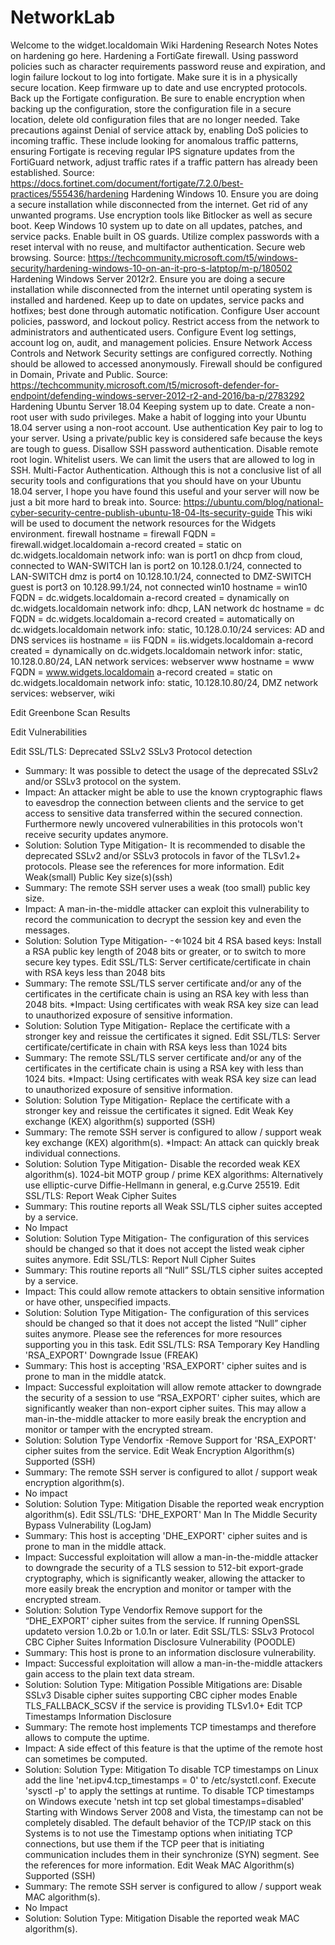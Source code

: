 # NetworkLab
Welcome to the widget.localdomain Wiki
Hardening Research Notes
Notes on hardening go here.
Hardening a FortiGate firewall.
Using password policies such as character requirements password reuse and expiration, and login failure lockout to log into fortigate. Make sure it is in a physically secure location. Keep firmware up to date and use encrypted protocols. Back up the Fortigate configuration. Be sure to enable encryption when backing up the configuration, store the configuration file in a secure location, delete old configuration files that are no longer needed. Take precautions against Denial of service attack by, enabling DoS policies to incoming traffic. These include looking for anomalous traffic patterns, ensuring Fortigate is receving regular IPS signature updates from the FortiGuard network, adjust traffic rates if a traffic pattern has already been established.
Source: https://docs.fortinet.com/document/fortigate/7.2.0/best-practices/555436/hardening
Hardening Windows 10.
Ensure you are doing a secure installation while disconnected from the internet. Get rid of any unwanted programs. Use encryption tools like Bitlocker as well as secure boot. Keep Windows 10 system up to date on all updates, patches, and service packs. Enable built in OS guards. Utilize complex passwords with a reset interval with no reuse, and multifactor authentication. Secure web browsing.
Source: https://techcommunity.microsoft.com/t5/windows-security/hardening-windows-10-on-an-it-pro-s-latptop/m-p/180502
Hardening Windows Server 2012r2.
Ensure you are doing a secure installation while disconnected from the internet until operating system is installed and hardened. Keep up to date on updates, service packs and hotfixes; best done through automatic notification. Configure User account policies, password, and lockout policy. Restrict access from the network to administrators and authenticated users. Configure Event log settings, account log on, audit, and management policies. Ensure Network Access Controls and Network Security settings are configured correctly. Nothing should be allowed to accessed anonymously. Firewall should be configured in Domain, Private and Public.
Source: https://techcommunity.microsoft.com/t5/microsoft-defender-for-endpoint/defending-windows-server-2012-r2-and-2016/ba-p/2783292
Hardening Ubuntu Server 18.04
Keeping system up to date. Create a non-root user with sudo privileges. Make a habit of logging into your Ubuntu 18.04 server using a non-root account. Use authentication Key pair to log to your server. Using a private/public key is considered safe because the keys are tough to guess. Disallow SSH password authentication. Disable remote root login. Whitelist users. We can limit the users that are allowed to log in SSH. Multi-Factor Authentication. Although this is not a conclusive list of all security tools and configurations that you should have on your Ubuntu 18.04 server, I hope you have found this useful and your server will now be just a bit more hard to break into.
Source: https://ubuntu.com/blog/national-cyber-security-centre-publish-ubuntu-18-04-lts-security-guide
This wiki will be used to document the network resources for the Widgets environment.
firewall
  hostname = firewall
  FQDN = firewall.widget.localdomain 
  a-record created = static on dc.widgets.localdomain
  network info:
    wan is port1 on dhcp from cloud, connected to WAN-SWITCH
    lan is port2 on 10.128.0.1/24, connected to LAN-SWITCH
    dmz is port4 on 10.128.10.1/24, connected to DMZ-SWITCH
    guest is port3 on 10.128.99.1/24, not connected
win10
  hostname = win10
  FQDN = dc.widgets.localdomain
  a-record created = dynamically on dc.widgets.localdomain
  network info: dhcp, LAN network
dc
  hostname = dc
  FQDN = dc.widgets.localdomain
  a-record created = automatically on dc.widgets.localdomain
  network info: static, 10.128.0.10/24
  services: AD and DNS services
iis
  hostname = iis
  FQDN = iis.widgets.localdomain
  a-record created = dynamically on dc.widgets.localdomain
  network infor: static, 10.128.0.80/24, LAN network
  services: webserver
www
  hostname = www
  FQDN = www.widgets.localdomain
  a-record created = static on dc.widgets.localdomain
  network info: static, 10.128.10.80/24, DMZ network
  services: webserver, wiki
 
Edit
Greenbone Scan Results

Edit
Vulnerabilities

Edit
SSL/TLS: Deprecated SSLv2 SSLv3 Protocol detection
* Summary: It was possible to detect the usage of the deprecated SSLv2 and/or SSLv3 protocol on the system.
* Impact: An attacker might be able to use the known cryptographic flaws to eavesdrop the connection between clients and the service to get access to sensitive data transferred within the secured connection. Furthermore newly uncovered vulnerabilities in this protocols won't receive security updates anymore.
* Solution: Solution Type Mitigation- It is recommended to disable the deprecated SSLv2 and/or SSLv3 protocols in favor of the TLSv1.2+ protocols. Please see the references for more information.
Edit
Weak(small) Public Key size(s)(ssh)
* Summary: The remote SSH server uses a weak (too small) public key size.
* Impact: A man-in-the-middle attacker can exploit this vulnerability to record the communication to decrypt the session key and even the messages.
* Solution: Solution Type Mitigation- -⇐1024 bit 4 RSA based keys: Install a RSA public key length of 2048 bits or greater, or to switch to more secure key types.
Edit
SSL/TLS: Server certificate/certificate in chain with RSA keys less than 2048 bits
* Summary: The remote SSL/TLS server certificate and/or any of the certificates in the certificate chain is using an RSA key with less than 2048 bits.
*Impact: Using certificates with weak RSA key size can lead to unauthorized exposure of sensitive information.
* Solution: Solution Type Mitigation- Replace the certificate with a stronger key and reissue the certificates it signed.
Edit
SSL/TLS: Server certificate/certificate in chain with RSA keys less than 1024 bits
* Summary: The remote SSL/TLS server certificate and/or any of the certificates in the certificate chain is using a RSA key with less than 1024 bits.
*Impact: Using certificates with weak RSA key size can lead to unauthorized exposure of sensitive information.
* Solution: Solution Type Mitigation- Replace the certificate with a stronger key and reissue the certificates it signed.
Edit
Weak Key exchange (KEX) algorithm(s) supported (SSH)
* Summary: The remote SSH server is configured to allow / support weak key exchange (KEX) algorithm(s).
*Impact: An attack can quickly break individual connections.
* Solution: Solution Type Mitigation- Disable the recorded weak KEX algorithm(s). 1024-bit MOTP group / prime KEX algorithms: Alternatively use elliptic-curve Diffie-Hellmann in general, e.g.Curve 25519.
Edit
SSL/TLS: Report Weak Cipher Suites
* Summary: This routine reports all Weak SSL/TLS cipher suites accepted by a service.
* No Impact
* Solution: Solution Type Mitigation- The configuration of this services should be changed so that it does not accept the listed weak cipher suites anymore.
Edit
SSL/TLS: Report Null Cipher Suites
* Summary: This routine reports all “Null” SSL/TLS cipher suites accepted by a service.
* Impact: This could allow remote attackers to obtain sensitive information or have other, unspecified impacts.
* Solution: Solution Type Mitigation- The configuration of this services should be changed so that it does not accept the listed “Null” cipher suites anymore.
Please see the references for more resources supporting you in this task.
Edit
SSL/TLS: RSA Temporary Key Handling 'RSA_EXPORT' Downgrade Issue (FREAK)
* Summary: This host is accepting 'RSA_EXPORT' cipher suites and is prone to man in the middle atatck.
* Impact: Successful exploitation will allow remote attacker to downgrade the security of a session to use “RSA_EXPORT' cipher suites, which are significantly weaker than non-export cipher suites. This may allow a man-in-the-middle attacker to more easily break the encryption and monitor or tamper with the encrypted stream.
* Solution: Solution Type Vendorfix -Remove Support for 'RSA_EXPORT' cipher suites from the service.
Edit
Weak Encryption Algorithm(s) Supported (SSH)
* Summary: The remote SSH server is configured to allot / support weak encryption algorithm(s).
* No impact
* Solution: Solution Type: Mitigation
Disable the reported weak encryption algorithm(s).
Edit
SSL/TLS: 'DHE_EXPORT' Man In The Middle Security Bypass Vulnerability (LogJam)
* Summary: This host is accepting 'DHE_EXPORT' cipher suites and is prone to man in the middle attack.
* Impact: Successful exploitation will allow a man-in-the-middle attacker to downgrade the security of a TLS session to 512-bit export-grade cryptography, which is significantly weaker, allowing the attacker to more easily break the encryption and monitor or tamper with the encrypted stream.
* Solution: Solution Type Vendorfix
Remove support for the “DHE_EXPORT' cipher suites from the service.
If running OpenSSL updateto version 1.0.2b or 1.0.1n or later.
Edit
SSL/TLS: SSLv3 Protocol CBC Cipher Suites Information Disclosure Vulnerability (POODLE)
* Summary: This host is prone to an information disclosure vulnerability.
* Impact: Successful exploitation will allow a man-in-the-middle attackers gain access to the plain text data stream.
* Solution: Solution Type: Mitigation
Possible Mitigations are:
Disable SSLv3
Disable cipher suites supporting CBC cipher modes
Enable TLS_FALLBACK_SCSV if the service is providing TLSv1.0+
Edit
TCP Timestamps Information Disclosure
* Summary: The remote host implements TCP timestamps and therefore allows to compute the uptime.
* Impact: A side effect of this feature is that the uptime of the remote host can sometimes be computed.
* Solution: Solution Type: Mitigation
To disable TCP timestamps on Linux add the line 'net.ipv4.tcp_timestamps = 0' to /etc/systctl.conf. Execute 'sysctl -p' to apply the settings at runtime.
To disable TCP timestamps on Windows execute 'netsh int tcp set global timestamps=disabled'
Starting with Windows Server 2008 and Vista, the timestamp can not be completely disabled.
The default behavior of the TCP/IP stack on this Systems is to not use the Timestamp options when initiating TCP connections, but use them if the TCP peer that is initiating communication includes them in their synchronize (SYN) segment.
See the references for more information.
Edit
Weak MAC Algorithm(s) Supported (SSH)
* Summary: The remote SSH server is configured to allow / support weak MAC algorithm(s).
* No Impact
* Solution: Solution Type: Mitigation
Disable the reported weak MAC algorithm(s).
